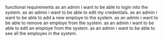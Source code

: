 
functional requirements
as an admin i want to be able to login into the system.
as an admin i want to be able to edit my credentials.
as an admin i want to be able to add a new employe to the system.
as an admin i want to be able to remove an employe from the system.
as an admin i want to be able to edit an employe from the system.
as an admin i want to be able to see all the employes in the system.	
